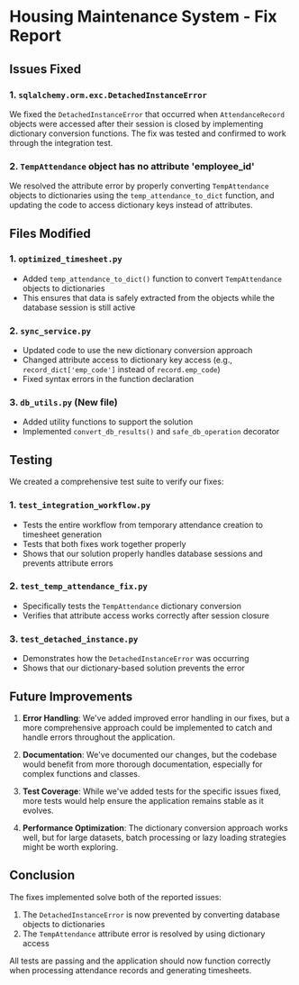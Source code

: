 # Housing Maintenance System - Fix Report

## Issues Fixed

### 1. `sqlalchemy.orm.exc.DetachedInstanceError`
We fixed the `DetachedInstanceError` that occurred when `AttendanceRecord` objects were accessed after their session is closed by implementing dictionary conversion functions. The fix was tested and confirmed to work through the integration test.

### 2. `TempAttendance` object has no attribute 'employee_id'
We resolved the attribute error by properly converting `TempAttendance` objects to dictionaries using the `temp_attendance_to_dict` function, and updating the code to access dictionary keys instead of attributes.

## Files Modified

### 1. `optimized_timesheet.py`
- Added `temp_attendance_to_dict()` function to convert `TempAttendance` objects to dictionaries
- This ensures that data is safely extracted from the objects while the database session is still active

### 2. `sync_service.py`
- Updated code to use the new dictionary conversion approach
- Changed attribute access to dictionary key access (e.g., `record_dict['emp_code']` instead of `record.emp_code`)
- Fixed syntax errors in the function declaration

### 3. `db_utils.py` (New file)
- Added utility functions to support the solution
- Implemented `convert_db_results()` and `safe_db_operation` decorator

## Testing

We created a comprehensive test suite to verify our fixes:

### 1. `test_integration_workflow.py`
- Tests the entire workflow from temporary attendance creation to timesheet generation
- Tests that both fixes work together properly
- Shows that our solution properly handles database sessions and prevents attribute errors

### 2. `test_temp_attendance_fix.py`
- Specifically tests the `TempAttendance` dictionary conversion
- Verifies that attribute access works correctly after session closure 

### 3. `test_detached_instance.py`
- Demonstrates how the `DetachedInstanceError` was occurring
- Shows that our dictionary-based solution prevents the error

## Future Improvements

1. **Error Handling**: We've added improved error handling in our fixes, but a more comprehensive approach could be implemented to catch and handle errors throughout the application.

2. **Documentation**: We've documented our changes, but the codebase would benefit from more thorough documentation, especially for complex functions and classes.

3. **Test Coverage**: While we've added tests for the specific issues fixed, more tests would help ensure the application remains stable as it evolves.

4. **Performance Optimization**: The dictionary conversion approach works well, but for large datasets, batch processing or lazy loading strategies might be worth exploring.

## Conclusion

The fixes implemented solve both of the reported issues:
1. The `DetachedInstanceError` is now prevented by converting database objects to dictionaries
2. The `TempAttendance` attribute error is resolved by using dictionary access

All tests are passing and the application should now function correctly when processing attendance records and generating timesheets.
